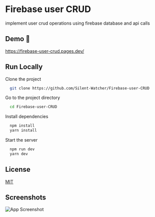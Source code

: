 
# Firebase user CRUD

implement user crud operations using firebase database and api calls 


## Demo 🤗

https://firebase-user-crud.pages.dev/


## Run Locally

Clone the project

```bash
  git clone https://github.com/Silent-Watcher/Firebase-user-CRUD
```

Go to the project directory

```bash
  cd Firebase-user-CRUD
```

Install dependencies

```bash
  npm install
  yarn install
```

Start the server

```bash
  npm run dev
  yarn dev
```


## License

[MIT](https://choosealicense.com/licenses/mit/)


## Screenshots

![App Screenshot](https://i.postimg.cc/FR3DN7JT/firebase-user-crud.png)

